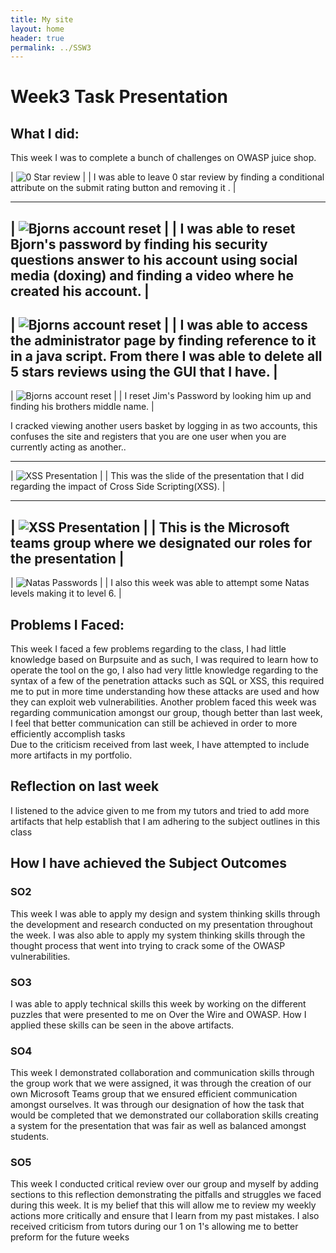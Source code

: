 ```yaml
---
title: My site
layout: home
header: true
permalink: ../SSW3
---
```




# Week3 Task Presentation


## What I did:
This week I was to complete a bunch of challenges on OWASP juice shop. 

| ![0 Star review](/assets/0star.png)  |
| I was able to leave  0 star review by finding a conditional attribute on the submit rating button and removing it .  |

---
| ![Bjorns account reset](/assets/bjorn.png) |
| I was able to reset Bjorn's password by finding  his security questions answer to his account using social media (doxing) and finding a video where he created his account. |
---
| ![Bjorns account reset](/assets/admin.png) |
| I was able to access the administrator page by finding reference to it in a java script. From there I was able to delete all 5 stars reviews using the GUI that I have. |
---
| ![Bjorns account reset](/assets/jim.png) |
| I reset Jim's Password by looking him up and finding his brothers middle name. |

I cracked viewing another users basket by logging in as two accounts, this confuses the site and registers that you are one user when you are currently acting as another..

---
| ![XSS Presentation](/assets/XSS1.png) |
| This was the slide of the presentation that I did regarding the impact of Cross Side Scripting(XSS). |

---
| ![XSS Presentation](/assets/XSS.png) |
| This is the Microsoft teams group where we designated our roles for the presentation |
---
 | ![Natas Passwords](/assets/natas.png) |
 | I also this week was able to attempt some Natas levels making it to level 6. |

 
 


## Problems I Faced:
This week I faced a few problems regarding to the class, I had little knowledge based on Burpsuite and as such, I was required to learn how to operate the tool on the go, I also had very little knowledge regarding to the syntax of a few of the penetration attacks such as SQL or XSS, this required me to put in more time understanding how these attacks are used and how they can exploit web vulnerabilities. Another problem faced this week was regarding communication amongst our group, though better than last week, I feel that better communication can still be achieved in order to more efficiently accomplish tasks  
Due to the criticism received from last week, I have attempted to include more artifacts in my portfolio.

## Reflection on last week
I listened to the advice given to me from my tutors and tried to add more artifacts that help establish that I am adhering to the subject outlines in this class

## How I have achieved the Subject Outcomes

### SO2
This week I was able to apply my design and system thinking skills through the development and research conducted on my presentation throughout the week. I was also able to apply my system thinking skills through the thought process that went into trying to crack some of the OWASP vulnerabilities.

 ### SO3 
  I was able to apply technical skills this week by working on the different puzzles that were presented to me on Over the Wire and OWASP.  How I applied these skills can be seen in the above artifacts. 

 ### SO4 
This week I demonstrated collaboration and communication skills through the group work that we were assigned, it was through the creation of our own Microsoft Teams group that we ensured efficient communication amongst ourselves. It was through our designation of how the task that would be completed that we demonstrated our collaboration skills creating a system for the presentation that was fair as well as balanced amongst students. 

### SO5
This week I conducted critical review over our group and myself by adding sections to this reflection demonstrating the pitfalls and struggles we faced during this week. It is my belief that this will allow me to review my weekly actions more critically and ensure that I learn from my past mistakes. I also received criticism from tutors during our 1 on 1's allowing me to better preform for the future weeks

